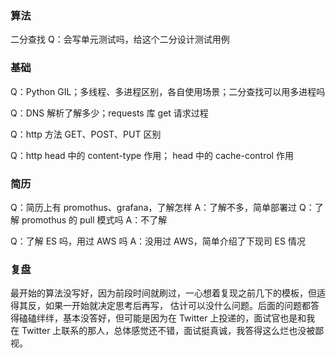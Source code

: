 ### 算法
二分查找
Q：会写单元测试吗，给这个二分设计测试用例

### 基础
Q：Python GIL；多线程、多进程区别，各自使用场景；二分查找可以用多进程吗

Q：DNS 解析了解多少；requests 库 get 请求过程

Q：http 方法 GET、POST、PUT 区别

Q：http head 中的 content-type 作用； head 中的 cache-control 作用

### 简历
Q：简历上有 promothus、grafana，了解怎样
A：了解不多，简单部署过
Q：了解 promothus 的 pull 模式吗
A：不了解

Q：了解 ES 吗，用过 AWS 吗
A：没用过 AWS，简单介绍了下现司 ES 情况

### 复盘
最开始的算法没写好，因为前段时间就刷过，一心想着复现之前几下的模板，但适得其反，如果一开始就决定思考后再写，
估计可以没什么问题。后面的问题都答得磕磕绊绊，基本没答好，但可能是因为在 Twitter 上投递的，面试官也是和我
在 Twitter 上联系的那人，总体感觉还不错，面试挺真诚，我答得这么烂也没被鄙视。